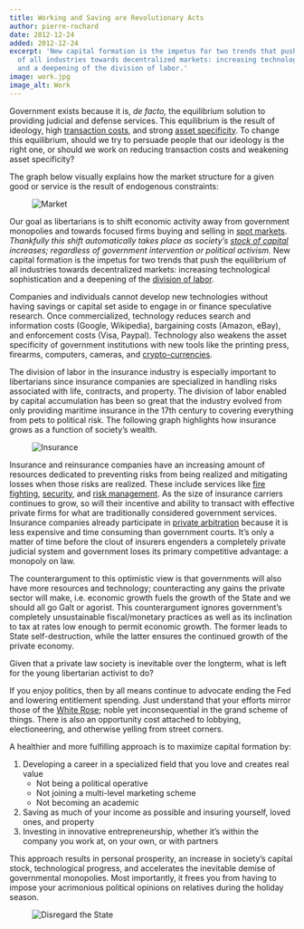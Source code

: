 ```yaml
---
title: Working and Saving are Revolutionary Acts
author: pierre-rochard
date: 2012-12-24
added: 2012-12-24
excerpt: 'New capital formation is the impetus for two trends that push the equilibrium
  of all industries towards decentralized markets: increasing technological sophistication
  and a deepening of the division of labor.'
image: work.jpg
image_alt: Work
---
```


Government exists because it is, _de facto,_ the equilibrium solution to providing judicial and defense services. This equilibrium is the result of ideology, high [transaction costs](http://en.wikipedia.org/wiki/Transaction_cost), and strong [asset specificity](http://en.wikipedia.org/wiki/Asset_specificity). To change this equilibrium, should we try to persuade people that our ideology is the right one, or should we work on reducing transaction costs and weakening asset specificity?

The graph below visually explains how the market structure for a given good or service is the result of endogenous constraints:

<figure>
  <img src="/static/img/mempool/working-and-saving-are-revolutionary-acts/market.jpg" alt="Market" />
</figure>

Our goal as libertarians is to shift economic activity away from government monopolies and towards focused firms buying and selling in [spot markets](http://en.wiktionary.org/wiki/spot_market). _Thankfully this shift automatically takes place as society’s [stock of capital](http://wiki.mises.org/wiki/Capital) increases; regardless of government intervention or political activism._ New capital formation is the impetus for two trends that push the equilibrium of all industries towards decentralized markets: increasing technological sophistication and a deepening of the [division of labor](https://mises.org/library/human-action-0/html/pp/706).

Companies and individuals cannot develop new technologies without having savings or capital set aside to engage in or finance speculative research. Once commercialized, technology reduces search and information costs (Google, Wikipedia), bargaining costs (Amazon, eBay), and enforcement costs (Visa, Paypal). Technology also weakens the asset specificity of government institutions with new tools like the printing press, firearms, computers, cameras, and [crypto-currencies](http://bitcoin.org/).

The division of labor in the insurance industry is especially important to libertarians since insurance companies are specialized in handling risks associated with life, contracts, and property. The division of labor enabled by capital accumulation has been so great that the industry evolved from only providing maritime insurance in the 17th century to covering everything from pets to political risk. The following graph highlights how insurance grows as a function of society’s wealth.

<figure>
  <img src="/static/img/mempool/working-and-saving-are-revolutionary-acts/insurance.jpg" alt="Insurance" />
</figure>

Insurance and reinsurance companies have an increasing amount of resources dedicated to preventing risks from being realized and mitigating losses when those risks are realized. These include services like [fire fighting](http://www.santafenewmexican.com/Local%20News/Firefighters-for-hire--Insurance-firms-providing-protection-in-#.UNjqqInjkwk), [security](http://www.bloomberg.com/news/2012-10-22/somalia-piracy-attacks-plunge-as-navies-secure-trade-route-1-.html), and [risk management](https://www.travelers.com/business-insurance/risk-control/index.aspx). As the size of insurance carriers continues to grow, so will their incentive and ability to transact with effective private firms for what are traditionally considered government services. Insurance companies already participate in [private arbitration](http://www.arias-us.org/) because it is less expensive and time consuming than government courts. It’s only a matter of time before the clout of insurers engenders a completely private judicial system and government loses its primary competitive advantage: a monopoly on law.

The counterargument to this optimistic view is that governments will also have more resources and technology; counteracting any gains the private sector will make, i.e. economic growth fuels the growth of the State and we should all go Galt or agorist. This counterargument ignores government’s completely unsustainable fiscal/monetary practices as well as its inclination to tax at rates low enough to permit economic growth. The former leads to State self-destruction, while the latter ensures the continued growth of the private economy.

Given that a private law society is inevitable over the longterm, what is left for the young libertarian activist to do?

If you enjoy politics, then by all means continue to advocate ending the Fed and lowering entitlement spending. Just understand that your efforts mirror those of the [White Rose](http://en.wikipedia.org/wiki/White_Rose); noble yet inconsequential in the grand scheme of things. There is also an opportunity cost attached to lobbying, electioneering, and otherwise yelling from street corners.

A healthier and more fulfilling approach is to maximize capital formation by:

1. Developing a career in a specialized field that you love and creates real value
   - Not being a political operative
   - Not joining a multi-level marketing scheme
   - Not becoming an academic
2. Saving as much of your income as possible and insuring yourself, loved ones, and property
3. Investing in innovative entrepreneurship, whether it’s within the company you work at, on your own, or with partners

This approach results in personal prosperity, an increase in society’s capital stock, technological progress, and accelerates the inevitable demise of governmental monopolies. Most importantly, it frees you from having to impose your acrimonious political opinions on relatives during the holiday season.

<figure>
  <img src="/static/img/mempool/working-and-saving-are-revolutionary-acts/disregard-the-state.jpg" alt="Disregard the State" />
</figure>

